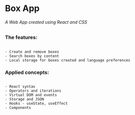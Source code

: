 # Box App
###### A Web App created using React and CSS


### The features:
```

- Create and remove boxes
- Search boxes by content
- Local storage for boxes created and language preferences

```

### Applied concepts:
```

- React syntax
- Operators and iterations 
- Virtual DOM and events
- Storage and JSON
- Hooks - useState, useEffect
- Components

```
